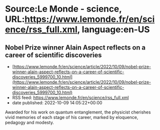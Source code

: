 # Source:Le Monde - science, URL:https://www.lemonde.fr/en/science/rss_full.xml, language:en-US

## Nobel Prize winner Alain Aspect reflects on a career of scientific discoveries
 - [https://www.lemonde.fr/en/science/article/2022/10/09/nobel-prize-winner-alain-aspect-reflects-on-a-career-of-scientific-discoveries_5999700_10.html](https://www.lemonde.fr/en/science/article/2022/10/09/nobel-prize-winner-alain-aspect-reflects-on-a-career-of-scientific-discoveries_5999700_10.html)
 - RSS feed: https://www.lemonde.fr/en/science/rss_full.xml
 - date published: 2022-10-09 14:05:22+00:00

Awarded for his work on quantum entanglement, the physicist cherishes vivid memories of each stage of his career, marked by eloquence, pedagogy and modesty.

